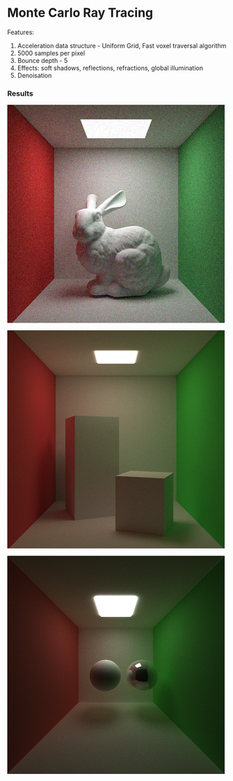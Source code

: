 # Monte Carlo Ray Tracing

Features:
1. Acceleration data structure - Uniform Grid, Fast voxel traversal algorithm
2. 5000 samples per pixel
3. Bounce depth - 5 
4. Effects: soft shadows, reflections, refractions, global illumination
5. Denoisation 

### Results

![Stanford Bunny](https://github.com/purvakulkarni15/Ray-Tracing-On-GPU/blob/master/Stanford_Bunny.png)

![Cornell Box](https://github.com/purvakulkarni15/Ray-Tracing-On-GPU/blob/master/Cornell_Box.png)

![Spheres](https://github.com/purvakulkarni15/Ray-Tracing-On-GPU/blob/master/Spheres.png)

